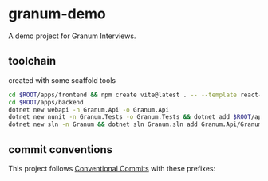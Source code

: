 # granum-demo

A demo project for Granum Interviews.

## toolchain

created with some scaffold tools

```sh
cd $ROOT/apps/frontend && npm create vite@latest . -- --template react-ts && npm install
cd $ROOT/apps/backend
dotnet new webapi -n Granum.Api -o Granum.Api
dotnet new nunit -n Granum.Tests -o Granum.Tests && dotnet add $ROOT/apps/backend/Granum.Tests/Granum.Tests.csproj reference $ROOT/apps/backend/Granum.Api/Granum.Api.csproj
dotnet new sln -n Granum && dotnet sln Granum.sln add Granum.Api/Granum.Api.csproj Granum.Tests/Granum.Tests.csproj
```

## commit conventions

This project follows [Conventional Commits](https://www.conventionalcommits.org/) with these prefixes:
